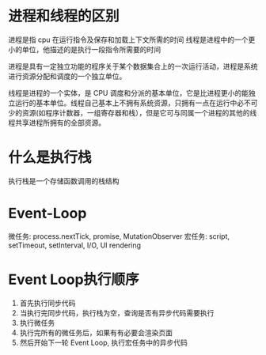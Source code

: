 # 进程和线程的区别

进程是指 cpu 在运行指令及保存和加载上下文所需的时间
线程是进程中的一个更小的单位，他描述的是执行一段指令所需要的时间

进程是具有一定独立功能的程序关于某个数据集合上的一次运行活动，进程是系统进行资源分配和调度的一个独立单位。

线程是进程的一个实体，是 CPU 调度和分派的基本单位，它是比进程更小的能独立运行的基本单位。线程自己基本上不拥有系统资源，只拥有一点在运行中必不可少的资源(如程序计数器，一组寄存器和栈），但是它可与同属一个进程的其他的线程共享进程所拥有的全部资源。

# 什么是执行栈
执行栈是一个存储函数调用的栈结构

# Event-Loop





微任务: process.nextTick, promise, MutationObserver
宏任务: script, setTimeout, setInterval, I/O, UI rendering


# Event Loop执行顺序
1. 首先执行同步代码
2. 当执行完同步代码，执行栈为空，查询是否有异步代码需要执行
3. 执行微任务
4. 执行完所有的微任务后，如果有有必要会渲染页面
5. 然后开始下一轮 Event Loop, 执行宏任务中的异步代码